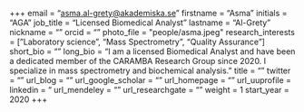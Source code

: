 +++
email = “asma.al-grety@akademiska.se”
firstname = “Asma”
initials = “AGA”
job_title = “Licensed Biomedical Analyst”
lastname = “Al-Grety”
nickname = “”
orcid = “”
photo_file = "people/asma.jpeg"
research_interests = [”Laboratory science”, “Mass Spectrometry”, “Quality Assurance”]
short_bio = “”
long_bio = “I am a licensed Biomedical Analyst and have been a dedicated member of the CARAMBA Research Group since 2020. I specialize in mass spectrometry and biochemical analysis.”
title = “”
twitter = “”
url_blog = “”
url_google_scholar = “”
url_homepage = “”
url_uuprofile = linkedin = “
url_mendeley = “”
url_researchgate = “”
weight = 1
start_year = 2020
+++
